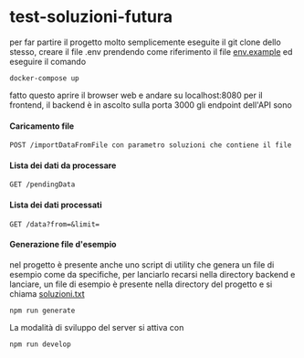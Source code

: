 # test-soluzioni-futura

per far partire il progetto molto semplicemente eseguite il git clone dello stesso, creare il file .env prendendo come riferimento il file [env.example](https://github.com/rickytrevor/test-soluzioni-futura/blob/master/.env.example)  ed eseguire il comando


```
docker-compose up 
```

fatto questo aprire il browser web e andare su localhost:8080 per il frontend, il backend è in ascolto sulla porta 3000
gli endpoint dell'API sono


#### Caricamento file
```
POST /importDataFromFile con parametro soluzioni che contiene il file
```

#### Lista dei dati da processare

```
GET /pendingData
```
#### Lista dei dati processati

```
GET /data?from=&limit=
```

#### Generazione file d'esempio

nel progetto è presente anche uno script di utility che genera un file di esempio come da specifiche, per lanciarlo recarsi nella directory backend e lanciare, un file di esempio è presente nella directory del progetto e si chiama [soluzioni.txt](https://github.com/rickytrevor/test-soluzioni-futura/blob/master/soluzioni.txt)

```
npm run generate
```

La modalità di sviluppo del server si attiva con 
```
npm run develop
```

